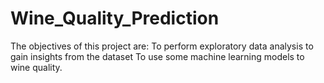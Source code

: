 # Wine_Quality_Prediction
The objectives of this project are:      To perform exploratory data analysis to gain insights from the dataset      To use some machine learning models to wine quality.
